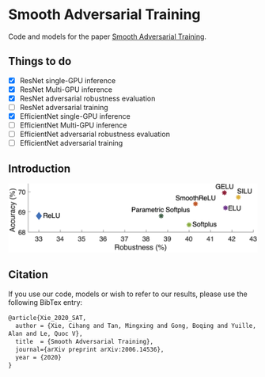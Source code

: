 
# Smooth Adversarial Training

Code and models for the paper [Smooth Adversarial Training](https://arxiv.org/pdf/2006.14536.pdf).

## Things to do
- [x] ResNet single-GPU inference
- [x] ResNet Multi-GPU inference
- [x] ResNet adversarial robustness evaluation
- [ ] ResNet adversarial training
- [x] EfficientNet single-GPU inference
- [ ] EfficientNet Multi-GPU inference
- [ ] EfficientNet adversarial robustness evaluation
- [ ] EfficientNet adversarial training

## Introduction

<div align="center">
  <img src="teaser.jpg" width="800px" />
</div>



## Citation

If you use our code, models or wish to refer to our results, please use the following BibTex entry:
```
@article{Xie_2020_SAT,
  author = {Xie, Cihang and Tan, Mingxing and Gong, Boqing and Yuille, Alan and Le, Quoc V},
  title  = {Smooth Adversarial Training},
  journal={arXiv preprint arXiv:2006.14536},
  year = {2020}
}
```
